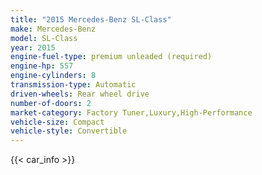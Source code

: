 ```yaml
---
title: "2015 Mercedes-Benz SL-Class"
make: Mercedes-Benz
model: SL-Class
year: 2015
engine-fuel-type: premium unleaded (required)
engine-hp: 557
engine-cylinders: 8
transmission-type: Automatic
driven-wheels: Rear wheel drive
number-of-doors: 2
market-category: Factory Tuner,Luxury,High-Performance
vehicle-size: Compact
vehicle-style: Convertible
---
```


{{< car_info >}}
